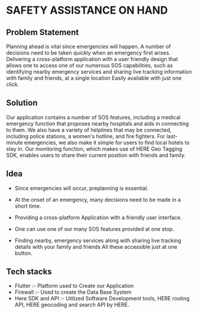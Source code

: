 # SAFETY ASSISTANCE ON HAND



## Problem Statement
Planning ahead is vital since emergencies will happen. A 
number of decisions need to be taken quickly when an 
emergency first arises. 
Delivering a cross-platform application with a user friendly design that allows one to access one of our 
numerous SOS capabilities, such as identifying nearby 
emergency services and sharing live tracking information 
with family and friends, at a single location Easily 
available with just one click.

## Solution
Our application contains a number of SOS features, including a 
medical emergency function that proposes nearby hospitals and 
aids in connecting to them. We also have a variety of helplines 
that may be connected, including police stations, a women's 
hotline, and fire fighters. For last-minute emergencies, we also 
make it simple for users to find local hotels to stay in.
Our monitoring function, which makes use of HERE Geo Tagging 
SDK, enables users to share their current position with friends 
and family.



## Idea

- Since emergencies will occur, preplanning is essential.

- At the onset of an emergency, many decisions need to be made in a short time.
- Providing a cross-platform Application with a friendly user interface.
- One can use one of our many SOS features provided at one stop.
- Finding nearby, emergency services along with sharing live tracking details with your 
  family and friends All these accessible just at one button.


## Tech stacks

- Flutter :-
    Platform used to Create our Application 
- Firewall :- Used to create the Data Base System 
- Here SDK and API :- Utilized Software Development tools, HERE routing API, HERE geocoding and search API by HERE.


